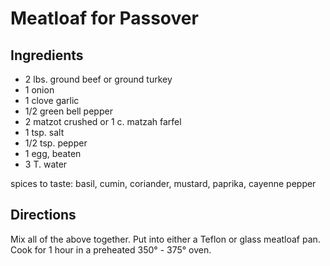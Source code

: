 # Meatloaf for Passover

## Ingredients

* 2 lbs. ground beef or ground turkey
* 1 onion
* 1 clove garlic
* 1/2 green bell pepper
* 2 matzot crushed or 1 c. matzah farfel
* 1 tsp. salt
* 1/2 tsp. pepper
* 1 egg, beaten
* 3 T. water

spices to taste: basil, cumin, coriander, mustard, paprika, cayenne pepper

## Directions

Mix all of the above together. Put into either a Teflon or glass meatloaf pan. Cook for 1 hour in a preheated 350° - 375° oven.
